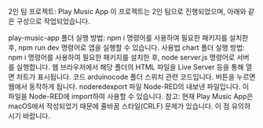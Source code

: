 2인 팀 프로젝트: Play Music App
이 프로젝트는 2인 팀으로 진행되었으며, 아래와 같은 구성으로 작업되었습니다.

play-music-app 폴더
실행 방법: npm i 명령어를 사용하여 필요한 패키지를 설치한 후, npm run dev 명령어로 앱을 실행할 수 있습니다.
사용법
chart 폴더
실행 방법: npm i 명령어를 사용하여 필요한 패키지를 설치한 후, node server.js 명령어로 서버를 실행합니다.
웹 브라우저에서 해당 폴더의 HTML 파일을 Live Server 등을 통해 열면 차트가 표시됩니다.
코드
arduinocode 폴더
스위치 관련 코드입니다. 버튼을 누르면 웹에서 동작하게 됩니다.
noderedexport 파일
Node-RED의 내보낸 파일입니다. 이 파일을 Node-RED에 import하여 사용할 수 있습니다.
참고: 현재 Play Music App은 macOS에서 작성되었기 때문에 줄바꿈 스타일(CRLF) 문제가 있습니다. 이 점 유의하시기 바랍니다.
